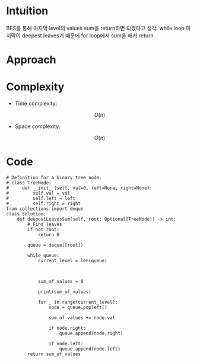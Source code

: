 # Intuition
<!-- Describe your first thoughts on how to solve this problem. -->
BFS를 통해 마지막 level의 values sum을 return하면 되겠다고 생각. 
while loop 마지막이 deepest leaves기 때문에 for loop에서 sum을 해서 return

# Approach
<!-- Describe your approach to solving the problem. -->

# Complexity
- Time complexity:
<!-- Add your time complexity here, e.g. $$O(n)$$ -->
$$O(n)$$
- Space complexity:
<!-- Add your space complexity here, e.g. $$O(n)$$ -->
$$O(n)$$
# Code
```
# Definition for a binary tree node.
# class TreeNode:
#     def __init__(self, val=0, left=None, right=None):
#         self.val = val
#         self.left = left
#         self.right = right
from collections import deque
class Solution:
    def deepestLeavesSum(self, root: Optional[TreeNode]) -> int:
        # Find leaves 
        if not root:
            return 0
        
        queue = deque([root])

        while queue:
            current_level = len(queue)

            

            sum_of_values = 0

            print(sum_of_values)

            for _ in range(current_level):
                node = queue.popleft()

                sum_of_values += node.val

                if node.right:
                    queue.append(node.right)

                if node.left:
                    queue.append(node.left)
        return sum_of_values

            

```